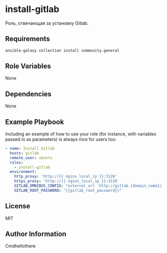 install-gitlab
=========

Роль, отвечающая за установку Gitlab.

Requirements
------------

```bash
ansible-galaxy collection install community.general
```

Role Variables
--------------

None

Dependencies
------------

None

Example Playbook
----------------

Including an example of how to use your role (for instance, with variables passed in as parameters) is always nice for users too:

```yaml
- name: Install Gitlab
  hosts: gitlab
  remote_user: ubuntu
  roles:
    - install-gitlab
  environment:
    http_proxy: 'http://{{ nginx_local_ip }}:3128'
    https_proxy: 'http://{{ nginx_local_ip }}:3128'
    GITLAB_OMNIBUS_CONFIG: "external_url 'http://gitlab.{domain_name}/'; gitlab_rails['initial_root_password'] = '{{gitlab_root_password}}'"
    GITLAB_ROOT_PASSWORD: "{{gitlab_root_password}}"
```

License
-------

MIT

Author Information
------------------

Cmdhellothere